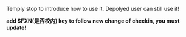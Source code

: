 Temply stop to introduce how to use it. Depolyed user can still use it!

**add SFXN(是否校内) key to follow new change of checkin, you must update!**